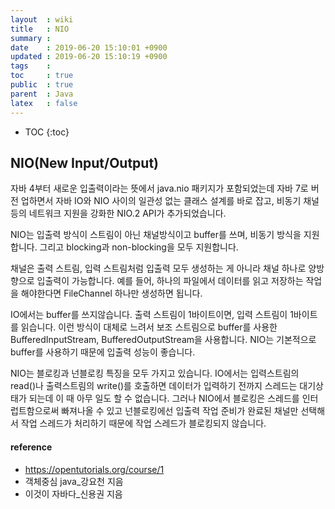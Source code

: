 ```yaml
---
layout  : wiki
title   : NIO
summary : 
date    : 2019-06-20 15:10:01 +0900
updated : 2019-06-20 15:10:19 +0900
tags    : 
toc     : true
public  : true
parent  : Java
latex   : false
---
```

* TOC
{:toc}

## NIO(New Input/Output)

자바 4부터 새로운 입출력이라는 뜻에서 java.nio 패키지가 포함되었는데 자바 7로 버전 업하면서 자바 IO와 NIO 사이의 일관성 없는 클래스 설계를 바로 잡고, 비동기 채널 등의 네트워크 지원을 강화한 NIO.2 API가 추가되었습니다.

NIO는 입출력 방식이 스트림이 아닌 채널방식이고 buffer를 쓰며, 비동기 방식을 지원합니다. 그리고 blocking과 non-blocking을 모두 지원합니다.

채널은 출력 스트림, 입력 스트림처럼 입출력 모두 생성하는 게 아니라 채널 하나로 양방향으로 입출력이 가능합니다. 예를 들어, 하나의 파일에서 데이터를 읽고 저장하는 작업을 해야한다면 FileChannel 하나만 생성하면 됩니다.

IO에서는 buffer를 쓰지않습니다. 출력 스트림이 1바이트이면, 입력 스트림이 1바이트를 읽습니다. 이런 방식이 대체로 느려서 보조 스트림으로 buffer를 사용한 BufferedInputStream, BufferedOutputStream을 사용합니다. NIO는 기본적으로 buffer를 사용하기 때문에 입출력 성능이 좋습니다.

NIO는 블로킹과 넌블로킹 특징을 모두 가지고 있습니다. IO에서는 입력스트림의 read()나 출력스트림의 write()를 호출하면 데이터가 입력하기 전까지 스레드는 대기상태가 되는데 이 때 아무 일도 할 수 없습니다. 그러나 NIO에서 블로킹은 스레드를 인터럽트함으로써 빠져나올 수 있고 넌블로킹에선 입출력 작업 준비가 완료된 채널만 선택해서 작업 스레드가 처리하기 때문에 작업 스레드가 블로킹되지 않습니다.

#### reference

- <https://opentutorials.org/course/1>
- 객체중심 java_강요천 지음
- 이것이 자바다_신용권 지음
